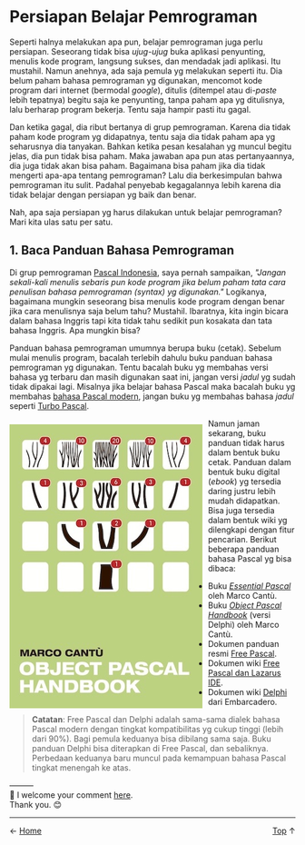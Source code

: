 # Persiapan Belajar Pemrograman

Seperti halnya melakukan apa pun, belajar pemrograman juga perlu persiapan. Seseorang tidak bisa *ujug-ujug* buka aplikasi penyunting, menulis kode program, langsung sukses, dan mendadak jadi aplikasi. Itu mustahil. Namun anehnya, ada saja pemula yg melakukan seperti itu. Dia belum paham bahasa pemrograman yg digunakan, mencomot kode program dari internet (bermodal *google*), ditulis (ditempel atau di-*paste* lebih tepatnya) begitu saja ke penyunting, tanpa paham apa yg ditulisnya, lalu berharap program bekerja. Tentu saja hampir pasti itu gagal.

Dan ketika gagal, dia ribut bertanya di grup pemrograman. Karena dia tidak paham kode program yg didapatnya, tentu saja dia tidak paham apa yg seharusnya dia tanyakan. Bahkan ketika pesan kesalahan yg muncul begitu jelas, dia pun tidak bisa paham. Maka jawaban apa pun atas pertanyaannya, dia juga tidak akan bisa paham. Bagaimana bisa paham jika dia tidak mengerti apa-apa tentang pemrograman? Lalu dia berkesimpulan bahwa pemrograman itu sulit. Padahal penyebab kegagalannya lebih karena dia tidak belajar dengan persiapan yg baik dan benar.

Nah, apa saja persiapan yg harus dilakukan untuk belajar pemrograman? Mari kita ulas satu per satu.

## 1. Baca Panduan Bahasa Pemrograman

Di grup pemrograman [Pascal Indonesia][1], saya pernah sampaikan, *"Jangan sekali-kali menulis sebaris pun kode program jika belum paham tata cara penulisan bahasa pemrograman (syntax) yg digunakan."* Logikanya, bagaimana mungkin seseorang bisa menulis kode program dengan benar jika cara menulisnya saja belum tahu? Mustahil. Ibaratnya, kita ingin bicara dalam bahasa Inggris tapi kita tidak tahu sedikit pun kosakata dan tata bahasa Inggris. Apa mungkin bisa?

Panduan bahasa pemrograman umumnya berupa buku (cetak). Sebelum mulai menulis program, bacalah terlebih dahulu buku panduan bahasa pemrograman yg digunakan. Tentu bacalah buku yg membahas versi bahasa yg terbaru dan masih digunakan saat ini, jangan versi *jadul* yg sudah tidak dipakai lagi. Misalnya jika belajar bahasa Pascal maka bacalah buku yg membahas [bahasa Pascal modern][2], jangan buku yg membahas bahasa *jadul* seperti [Turbo Pascal][3].

<img align="left" style="margin: 10px 10px 10px 0" src="img/delphi_handbook.jpg">

Namun jaman sekarang, buku panduan tidak harus dalam bentuk buku cetak. Panduan dalam bentuk buku digital (*ebook*) yg tersedia daring justru lebih mudah didapatkan. Bisa juga tersedia dalam bentuk wiki yg dilengkapi dengan fitur pencarian. Berikut beberapa panduan bahasa Pascal yg bisa dibaca:

* Buku [*Essential Pascal*][6] oleh Marco Cantù.
* Buku [*Object Pascal Handbook*][7] (versi Delphi) oleh Marco Cantù.
* Dokumen panduan resmi [Free Pascal][4].
* Dokumen wiki [Free Pascal dan Lazarus IDE][5].
* Dokumen wiki [Delphi][8] dari Embarcadero.

> **Catatan**: Free Pascal dan Delphi adalah sama-sama dialek bahasa Pascal modern dengan tingkat kompatibilitas yg cukup tinggi (lebih dari 90%). Bagi pemula keduanya bisa dibilang sama saja. Buku panduan Delphi bisa diterapkan di Free Pascal, dan sebaliknya. Perbedaan keduanya baru muncul pada kemampuan bahasa Pascal tingkat menengah ke atas.

———  
💬 I welcome your comment [here](https://github.com/pakLebah/paklebah.github.io/issues/7).  
Thank you. 😊

---
<span style="float: left">← [Home](index.md)</span> <span style="float: right">[Top](#top) ↑</span>

[1]: https://www.facebook.com/groups/pascal.id/
[2]: https://pak.lebah.web.id/pascal5.html
[3]: https://pak.lebah.web.id/saynototp.html
[4]: https://freepascal.org/docs.html
[5]: http://wiki.freepascal.org
[6]: http://www.marcocantu.com/epascal/
[7]: http://forms.embarcadero.com/sDownloadMarcoseBook
[8]: http://docwiki.embarcadero.com/RADStudio/Rio/en/Main_Page
